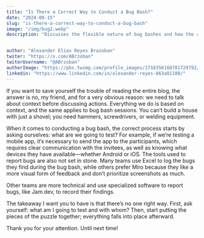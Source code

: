 ```yaml
---
title: "Is There a Correct Way to Conduct a Bug Bash?"
date: "2024-08-15"
slug: "is-there-a-correct-way-to-conduct-a-bug-bash"
image: "/img/bug2.webp"
description: "Discusses the flexible nature of bug bashes and how the approach should be adapted to fit the specific context of your testing needs, including what to test, the tools to use, and who to involve."


author: "Alexander Elias Reyes Brazoban"
twiter: "https://x.com/ABrzoban"
twiterUsername: "@ABrzoban"
authorImage: "https://pbs.twimg.com/profile_images/1718356168781729792/qRiC-vXL_400x400.jpg"
linkedin: "https://www.linkedin.com/in/alexander-reyes-863a01180/"
---
```




If you want to save yourself the trouble of reading the entire blog, the answer is no, my friend, and for a very obvious reason: we need to talk about context before discussing actions. Everything we do is based on context, and the same applies to bug bash sessions. You can’t build a house with just a shovel; you need hammers, screwdrivers, or welding equipment.

When it comes to conducting a bug bash, the correct process starts by asking ourselves: what are we going to test? For example, if we’re testing a mobile app, it’s necessary to send the app to the participants, which requires clear communication with the invitees, as well as knowing what devices they have available—whether Android or iOS. The tools used to report bugs are also not set in stone. Many teams use Excel to log the bugs they find during the bug bash, while others prefer Miro because they like a more visual form of feedback and don’t prioritize screenshots as much.

Other teams are more technical and use specialized software to report bugs, like Jam.dev, to record their findings.

The takeaway I want you to have is that there’s no one right way. First, ask yourself: what am I going to test and with whom? Then, start putting the pieces of the puzzle together; everything falls into place afterward.

Thank you for your attention. Until next time!
